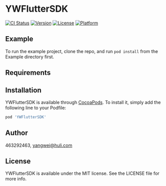 # YWFlutterSDK

[![CI Status](https://img.shields.io/travis/463292463/YWFlutterSDK.svg?style=flat)](https://travis-ci.org/463292463/YWFlutterSDK)
[![Version](https://img.shields.io/cocoapods/v/YWFlutterSDK.svg?style=flat)](https://cocoapods.org/pods/YWFlutterSDK)
[![License](https://img.shields.io/cocoapods/l/YWFlutterSDK.svg?style=flat)](https://cocoapods.org/pods/YWFlutterSDK)
[![Platform](https://img.shields.io/cocoapods/p/YWFlutterSDK.svg?style=flat)](https://cocoapods.org/pods/YWFlutterSDK)

## Example

To run the example project, clone the repo, and run `pod install` from the Example directory first.

## Requirements

## Installation

YWFlutterSDK is available through [CocoaPods](https://cocoapods.org). To install
it, simply add the following line to your Podfile:

```ruby
pod 'YWFlutterSDK'
```

## Author

463292463, yangwei@huli.com

## License

YWFlutterSDK is available under the MIT license. See the LICENSE file for more info.
